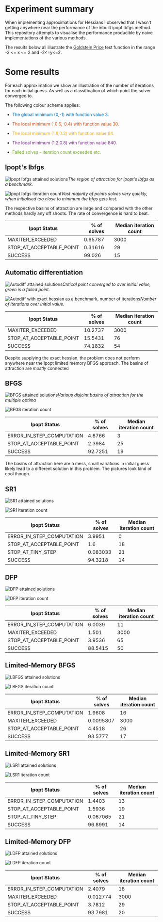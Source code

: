 # Experiment summary

When implementing approximations for Hessians I observed that I wasn't getting anywhere near the performance of the inbuilt ipopt lbfgs method. This repository attempts to visualise the performance producible by naive implementations of the various methods.

The results below all illustrate the [Goldstein Price](https://www.sfu.ca/~ssurjano/goldpr.html) test function in the range -2 <= x <= 2 and -2<=y<=2.

# Some results

For each approximation we show an illustration of the number of iterations for each initial guess. As well as a classification of which point the solver converged to.

The following colour scheme applies:
- <p style="color:#0072BD">The global minimum (0,-1) with function value 3.</p>
- <p style="color:#D95319">The local minimum (-0.6,-0.4) with function value 30.</p>
- <p style="color:#EDB120">The local minimum (1.8,0.2) with function value 84.</p>
- <p style="color:#7E2F8E">The local minimum (1.2,0.8) with function value 840.</p>
- <p style="color:#77AC30">Failed solves - iteration count exceeded etc.</p>

## Ipopt's lbfgs

![Ipopt lbfgs attained solutions](/img/ipopt_lbfgs_solution.png)*The region of attraction for ipopt's lbfgs as a benchmark.*

![Ipopt lbfgs iteration count](/img/ipopt_lbfgs_iterations.png)*Vast majority of points solves very quickly, when initialised too close to minimum the bfgs gets lost.*

The respective basins of attraction are large and compared with the other methods hardly any off shoots. The rate of convergence is hard to beat.

| Ipopt Status | % of solves | Median iteration count |
| ----------- | ----------- | ----------- |
| MAXITER_EXCEEDED | 0.65787 | 3000 |
| STOP_AT_ACCEPTABLE_POINT | 0.31616 | 29 |
| SUCCESS | 99.026 | 15 |

## Automatic differentiation

![Autodiff attained solutions](/img/autodiff_solution.png)*Critical point converged to over initial value, green is a failed point.*

![Autodiff with exact hessian as a benchmark, number of iterations](/img/autodiff_iterations.png)*Number of iterations over initial value.*

| Ipopt Status | % of solves | Median iteration count |
| ----------- | ----------- | ----------- |
| MAXITER_EXCEEDED | 10.2737 | 3000 |
| STOP_AT_ACCEPTABLE_POINT | 15.5431 | 76 |
| SUCCESS | 74.1832 | 54 |

Despite supplying the exact hessian, the problem does not perform anywhere near the ipopt limited memory BFGS approach. The basins of attraction are _mostly_ connected


## BFGS

![BFGS attained solutions](/img/bfgs_solution.png)*Various disjoint basins of attraction for the multiple optima*

![BFGS iteration count](/img/bfgs_iterations.png)

| Ipopt Status | % of solves | Median iteration count |
| ----------- | ----------- | ----------- |
| ERROR_IN_STEP_COMPUTATION | 4.8766 | 3 |
| STOP_AT_ACCEPTABLE_POINT | 2.3984 | 25 |
| SUCCESS | 92.7251 | 19 |

The basins of attraction here are a mess, small variations in initial guess likely lead to a different solution in this problem. The pictures look kind of cool though.


## SR1

![SR1 attained solutions](/img/sr1_solution.png)

![SR1 iteration count](/img/sr1_iterations.png)

| Ipopt Status | % of solves | Median iteration count |
| ----------- | ----------- | ----------- |
| ERROR_IN_STEP_COMPUTATION | 3.9951 | 0 |
| STOP_AT_ACCEPTABLE_POINT | 1.6 | 18 |
| STOP_AT_TINY_STEP | 0.083033 | 21 |
| SUCCESS | 94.3218 | 14 |

## DFP

![DFP attained solutions](/img/dfp_solution.png)

![DFP iteration count](/img/dfp_iterations.png)

| Ipopt Status | % of solves | Median iteration count |
| ----------- | ----------- | ----------- |
| ERROR_IN_STEP_COMPUTATION | 6.0039 | 11 |
| MAXITER_EXCEEDED | 1.501 | 3000 |
| STOP_AT_ACCEPTABLE_POINT | 3.9536 | 65 |
| SUCCESS | 88.5415 | 50 |

## Limited-Memory BFGS

![LBFGS attained solutions](/img/lbfgs_solution.png)

![LBFGS iteration count](/img/lbfgs_iterations.png)

| Ipopt Status | % of solves | Median iteration count |
| ----------- | ----------- | ----------- |
| ERROR_IN_STEP_COMPUTATION | 1.9608 | 16 |
| MAXITER_EXCEEDED | 0.0095807 | 3000 |
| STOP_AT_ACCEPTABLE_POINT | 4.4518 | 26 |
| SUCCESS | 93.5777 | 17 |

## Limited-Memory SR1

![LSR1 attained solutions](/img/lsr1_solution.png)

![LSR1 iteration count](/img/lsr1_iterations.png)

| Ipopt Status | % of solves | Median iteration count |
| ----------- | ----------- | ----------- |
| ERROR_IN_STEP_COMPUTATION | 1.4403 | 13 |
| STOP_AT_ACCEPTABLE_POINT | 1.5936 | 19 |
| STOP_AT_TINY_STEP | 0.067065 | 21 |
| SUCCESS | 96.8991 | 14 |

## Limited-Memory DFP

![LDFP attained solutions](/img/ldfp_solution.png)

![LDFP iteration count](/img/ldfp_iterations.png)

| Ipopt Status | % of solves | Median iteration count |
| ----------- | ----------- | ----------- |
| ERROR_IN_STEP_COMPUTATION | 2.4079 | 18 |
| MAXITER_EXCEEDED | 0.012774 | 3000 |
| STOP_AT_ACCEPTABLE_POINT | 3.7812 | 29 |
| SUCCESS | 93.7981 | 20 |